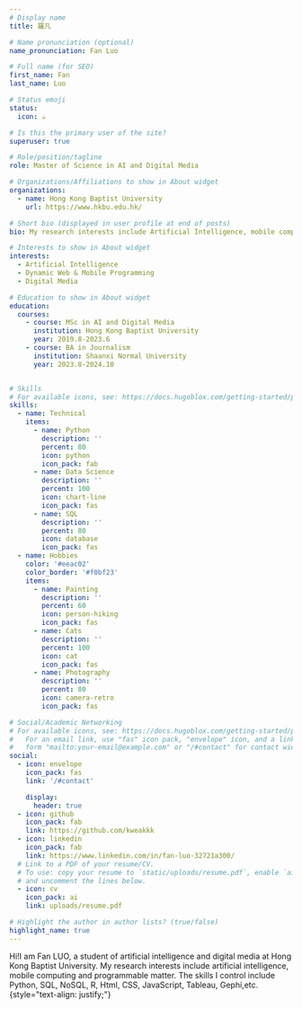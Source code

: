 ```yaml
---
# Display name
title: 羅凡

# Name pronunciation (optional)
name_pronunciation: Fan Luo

# Full name (for SEO)
first_name: Fan
last_name: Luo

# Status emoji
status:
  icon: ☕️

# Is this the primary user of the site?
superuser: true

# Role/position/tagline
role: Master of Science in AI and Digital Media

# Organizations/Affiliations to show in About widget
organizations:
  - name: Hong Kong Baptist University
    url: https://www.hkbu.edu.hk/

# Short bio (displayed in user profile at end of posts)
bio: My research interests include Artificial Intelligence, mobile computing and programmable matter.

# Interests to show in About widget
interests:
  - Artificial Intelligence
  - Dynamic Web & Mobile Programming
  - Digital Media

# Education to show in About widget
education:
  courses:
    - course: MSc in AI and Digital Media
      institution: Hong Kong Baptist University
      year: 2019.8-2023.6
    - course: BA in Journalism
      institution: Shaanxi Normal University
      year: 2023.8-2024.10


# Skills
# For available icons, see: https://docs.hugoblox.com/getting-started/page-builder/#icons
skills:
  - name: Technical
    items:
      - name: Python
        description: ''
        percent: 80
        icon: python
        icon_pack: fab
      - name: Data Science
        description: ''
        percent: 100
        icon: chart-line
        icon_pack: fas
      - name: SQL
        description: ''
        percent: 80
        icon: database
        icon_pack: fas
  - name: Hobbies
    color: '#eeac02'
    color_border: '#f0bf23'
    items:
      - name: Painting
        description: ''
        percent: 60
        icon: person-hiking
        icon_pack: fas
      - name: Cats
        description: ''
        percent: 100
        icon: cat
        icon_pack: fas
      - name: Photography
        description: ''
        percent: 80
        icon: camera-retro
        icon_pack: fas

# Social/Academic Networking
# For available icons, see: https://docs.hugoblox.com/getting-started/page-builder/#icons
#   For an email link, use "fas" icon pack, "envelope" icon, and a link in the
#   form "mailto:your-email@example.com" or "/#contact" for contact widget.
social:
  - icon: envelope
    icon_pack: fas
    link: '/#contact'

    display:
      header: true
  - icon: github
    icon_pack: fab
    link: https://github.com/kweakkk
  - icon: linkedin
    icon_pack: fab
    link: https://www.linkedin.com/in/fan-luo-32721a300/
  # Link to a PDF of your resume/CV.
  # To use: copy your resume to `static/uploads/resume.pdf`, enable `ai` icons in `params.yaml`,
  # and uncomment the lines below.
  - icon: cv
    icon_pack: ai
    link: uploads/resume.pdf

# Highlight the author in author lists? (true/false)
highlight_name: true
---
```


Hi!I am Fan LUO, a student of artificial intelligence and digital media at Hong Kong Baptist University. My research interests include artificial intelligence, mobile computing and programmable matter. The skills I control include Python, SQL, NoSQL, R, Html, CSS, JavaScript, Tableau, Gephi,etc.
{style="text-align: justify;"}
